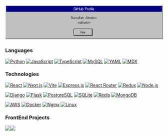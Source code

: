 [![](https://raw.githubusercontent.com/nalmatov/nalmatov/main/github_banner.png)](#)<!-- If you want the template for my gif, email me! -->

### Languages

[![Python](https://img.shields.io/badge/Python-000?logo=python&logoColor=3776AB)](#)
[![JavaScript](https://img.shields.io/badge/JavaScript-000?logo=javascript&logoColor=F7DF1E)](#)
[![TypeScript](https://img.shields.io/badge/TypeScript-000?logo=typescript&logoColor=3178C6)](#)
[![MySQL](https://img.shields.io/badge/MySQL-000?logo=mysql&logoColor=4479A1)](#)
[![YAML](https://img.shields.io/badge/YAML-000?logo=yaml&logoColor=CB171E)](#)
[![MDX](https://img.shields.io/badge/MDX-000?logo=mdx&logoColor=1B1F24)](#)

### Technologies


[![React](https://img.shields.io/badge/React-000?logo=react&logoColor=61DAFB)](#)
[![Next.js](https://img.shields.io/badge/Next.js-000?logo=next.js&logoColor=white)](#)
[![Vite](https://img.shields.io/badge/Vite-000?logo=vite&logoColor=FFD62E)](#)
[![Express.js](https://img.shields.io/badge/Express.js-000?logo=express&logoColor=white)](#)
[![React Router](https://img.shields.io/badge/React_Router-000?logo=react-router&logoColor=CA4245)](#)
[![Redux](https://img.shields.io/badge/Redux-000?logo=redux&logoColor=764ABC)](#)
[![Node.js](https://img.shields.io/badge/Node.js-000?logo=node.js&logoColor=339933)](#)

[![Django](https://img.shields.io/badge/Django-000?logo=django&logoColor=white)](#)
[![Flask](https://img.shields.io/badge/Flask-000?logo=flask&logoColor=white)](#)
[![PostgreSQL](https://img.shields.io/badge/PostgreSQL-000?logo=postgresql&logoColor=336791)](#)
[![SQLite](https://img.shields.io/badge/SQLite-000?logo=sqlite&logoColor=003B57)](#)
[![Redis](https://img.shields.io/badge/Redis-000?logo=redis&logoColor=DC382D)](#)
[![MongoDB](https://img.shields.io/badge/MongoDB-000?logo=mongodb&logoColor=47A248)](#)

[![AWS](https://img.shields.io/badge/AWS-000?logo=amazon-aws&logoColor=FF9900)](#)
[![Docker](https://img.shields.io/badge/Docker-000?logo=docker&logoColor=2496ED)](#)
[![Nginx](https://img.shields.io/badge/Nginx-000?logo=nginx&logoColor=009639)](#)
[![Linux](https://img.shields.io/badge/Linux-000?logo=linux&logoColor=FCC624)](#)

<!-- ### Full Stack Projects

[![](https://img.shields.io/badge/-🧬%20My%20Website-000)](https://github.com/adamalston/v2)
[![](https://img.shields.io/badge/-🦠%20COVID‑19%20Dashboard-000)](https://github.com/adamalston/COVID-19-Dashboard)
[![](https://img.shields.io/badge/-📝%20Summarizer-000)](https://github.com/adamalston/Summarizer)
[![](https://img.shields.io/badge/-🔬%20Overwatch-000)](https://github.com/adamalston/overwatch)
[![](https://img.shields.io/badge/-🛰%20KubeSat-000)](https://github.com/adamalston/kubesat)
[![](https://img.shields.io/badge/-🔊%20Voice%20Poker-000)](https://github.com/adamalston/Poker)
[![](https://img.shields.io/badge/-🗺%20PokémonGo%20Map-000)](https://github.com/adamalston/PokemonGo-Map)
-->

### FrontEnd Projects

<img height="137px" src="https://github-readme-stats.vercel.app/api?username=nalmatov&hide=contribs,prs&hide_title=true&theme=github_dark"/><img height="137px" src="https://github-readme-stats.vercel.app/api/top-langs/?username=nalmatov&hide=html,css,scss&hide_title=true&layout=compact&langs_count=6&theme=github_dark" />
